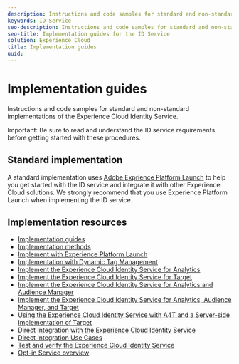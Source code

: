 ```yaml
---
description: Instructions and code samples for standard and non-standard implementations of the Experience Cloud Identity Service.
keywords: ID Service
seo-description: Instructions and code samples for standard and non-standard implementations of the Experience Cloud Identity Service.
seo-title: Implementation guides for the ID Service
solution: Experience Cloud
title: Implementation guides
uuid: 
---
```


# Implementation guides

Instructions and code samples for standard and non-standard implementations of the Experience Cloud Identity Service.

Important: Be sure to read and understand the ID service requirements before getting started with these procedures.

## Standard implementation

A standard implementation uses [Adobe Exprience Platform Launch](https://docs.adobelaunch.com/) to help you get started with the ID service and integrate it with other Experience Cloud solutions. We strongly recommend that you use Experience Platform Launch when implementing the ID service.

## Implementation resources

* [Implementation guides](implementation-guides.md)
* [Implementation methods](implementation-methods.md)
* [Implement with Experience Platform Launch](ecid-implement-with-launch.md)
* [Implementation with Dynamic Tag Management](standard.md)
* [Implement the Experience Cloud Identity Service for Analytics](setup-analytics.md)
* [Implement the Experience Cloud Identity Service for Target](setup-target.md)
* [Implement the Experience Cloud Identity Service for Analytics and Audience Manager](setup-aam-analytics.md)
* [Implement the Experience Cloud Identity Service for Analytics, Audience Manager, and Target](setup-aam-analytics-target.md)
* [Using the Experience Cloud Identity Service with A4T and a Server-side Implementation of Target](ecid-a4t-target.md)
* [Direct Integration with the Experience Cloud Identity Service](direct-integration.md)
* [Direct Integration Use Cases](direct-integration-examples.md)
* [Test and verify the Experience Cloud Identity Service](test-verify.md)
* [Opt-in Service overview](opt-in-service/optin-overview.md)

